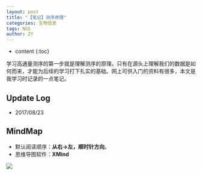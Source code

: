 ```yaml
---
layout: post
title: "【笔记】测序原理"
categories: 生物信息
tags: NGS
author: ZY
---
```


* content
{:toc}

学习高通量测序的第一步就是理解测序的原理。只有在源头上理解我们的数据是如何而来，才能为后续的学习打下扎实的基础。网上可供入门的资料有很多，本文是我学习时记录的一点笔记。




## Update Log
- 2017/08/23

## MindMap
* 默认阅读顺序：**从右→左，顺时针方向**。
* 思维导图软件：**XMind**

![](https://raw.githubusercontent.com/woaielf/woaielf.github.io/master/_posts/Pic/1708/170823-1.png)




